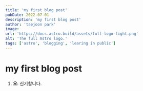 ```yaml
---
title: 'my first blog post'
pubDate: 2022-07-01
description: 'my first blog post'
author: 'taejoon park'
image:
url: 'https://docs.astro.build/assets/full-logo-light.png'
alt: 'The full Astro logo.'
tags: ['astro', 'blogging', 'learing in public']
---
```


# my first blog post

1. **오**: 신기합니다.
